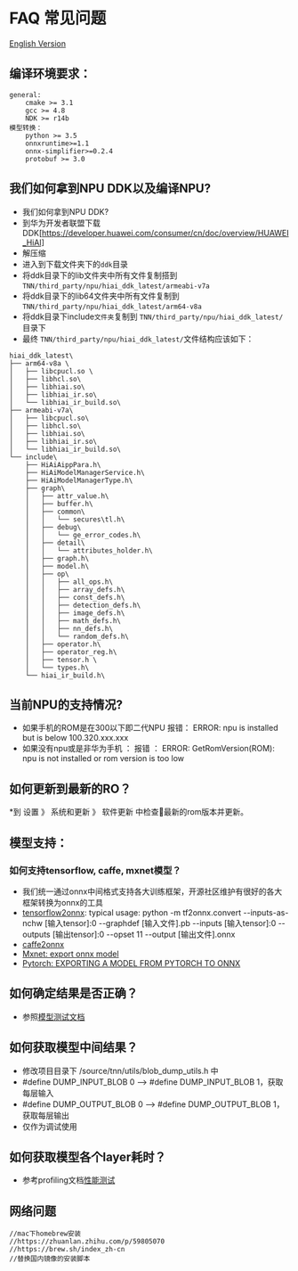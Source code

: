 # FAQ 常见问题

[English Version](../en/faq_en.md)

## 编译环境要求：
    general:
        cmake >= 3.1
        gcc >= 4.8
        NDK >= r14b
    模型转换：
        python >= 3.5
        onnxruntime>=1.1
        onnx-simplifier>=0.2.4
        protobuf >= 3.0

## 我们如何拿到NPU DDK以及编译NPU? 
* 我们如何拿到NPU DDK? 
* 到华为开发者联盟下载DDK[https://developer.huawei.com/consumer/cn/doc/overview/HUAWEI_HiAI]
* 解压缩
* 进入到下载文件夹下的`ddk`目录
* 将ddk目录下的lib文件夹中所有文件复制搭到 `TNN/third_party/npu/hiai_ddk_latest/armeabi-v7a`
* 将ddk目录下的lib64文件夹中所有文件复制到 `TNN/third_party/npu/hiai_ddk_latest/arm64-v8a`
* 将ddk目录下include`文件夹`复制到 `TNN/third_party/npu/hiai_ddk_latest/`目录下
* 最终 `TNN/third_party/npu/hiai_ddk_latest/`文件结构应该如下：

```
hiai_ddk_latest\
├── arm64-v8a \
│   ├── libcpucl.so \
│   ├── libhcl.so\
│   ├── libhiai.so\
│   ├── libhiai_ir.so\
│   └── libhiai_ir_build.so\
├── armeabi-v7a\
│   ├── libcpucl.so\
│   ├── libhcl.so\
│   ├── libhiai.so\
│   ├── libhiai_ir.so\
│   └── libhiai_ir_build.so\
└── include\
    ├── HiAiAippPara.h\
    ├── HiAiModelManagerService.h\
    ├── HiAiModelManagerType.h\
    ├── graph\
    │   ├── attr_value.h\
    │   ├── buffer.h\
    │   ├── common\
    │   │   └── secures\tl.h\
    │   ├── debug\
    │   │   └── ge_error_codes.h\
    │   ├── detail\
    │   │   └── attributes_holder.h\
    │   ├── graph.h\
    │   ├── model.h\
    │   ├── op\
    │   │   ├── all_ops.h\
    │   │   ├── array_defs.h\
    │   │   ├── const_defs.h\
    │   │   ├── detection_defs.h\
    │   │   ├── image_defs.h\
    │   │   ├── math_defs.h\
    │   │   ├── nn_defs.h\
    │   │   └── random_defs.h\
    │   ├── operator.h\
    │   ├── operator_reg.h\
    │   ├── tensor.h \
    │   └── types.h\
    └── hiai_ir_build.h\
```

## 当前NPU的支持情况?
* 如果手机的ROM是在300以下即二代NPU 
  报错：
  ERROR: npu is installed but is below 100.320.xxx.xxx
* 如果没有npu或是非华为手机 ：
  报错 ：
  ERROR: GetRomVersion(ROM): npu is not installed or rom version is too low
  
## 如何更新到最新的RO？ 
*到 设置 》 系统和更新 》 软件更新 中检查￿最新的rom版本并更新。
        
## 模型支持：

### 如何支持tensorflow, caffe, mxnet模型？
* 我们统一通过onnx中间格式支持各大训练框架，开源社区维护有很好的各大框架转换为onnx的工具
* [tensorflow2onnx](https://github.com/onnx/tensorflow-onnx): typical usage: python -m tf2onnx.convert --inputs-as-nchw [输入tensor]:0   --graphdef [输入文件].pb  --inputs [输入tensor]:0  --outputs [输出tensor]:0  --opset 11 --output [输出文件].onnx
* [caffe2onnx](./user/caffe2tnn.md)
* [Mxnet: export onnx model](https://mxnet.apache.org/api/python/docs/tutorials/deploy/export/onnx.html)
* [Pytorch: EXPORTING A MODEL FROM PYTORCH TO ONNX](https://pytorch.org/tutorials/advanced/super_resolution_with_onnxruntime.html)

## 如何确定结果是否正确？
* 参照[模型测试文档](./user/test.md)


## 如何获取模型中间结果？
* 修改项目目录下 /source/tnn/utils/blob_dump_utils.h 中
*    \#define DUMP_INPUT_BLOB 0  --> #define DUMP_INPUT_BLOB 1，获取每层输入
*    \#define DUMP_OUTPUT_BLOB 0 --> #define DUMP_OUTPUT_BLOB 1，获取每层输出
* 仅作为调试使用

## 如何获取模型各个layer耗时？
* 参考profiling文档[性能测试](./development/profiling.md)

## 网络问题
```text
//mac下homebrew安装
//https://zhuanlan.zhihu.com/p/59805070
//https://brew.sh/index_zh-cn
//替换国内镜像的安装脚本
```
